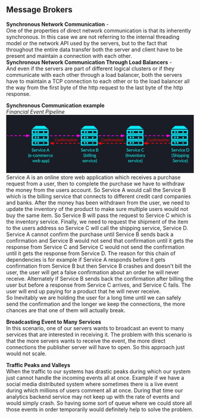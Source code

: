 ## Message Brokers

**Synchronous Network Communication** - <br />
One of the properties of direct network communication is that its inherently synchronous. In this case we are not
referring to the internal threading model or the network API used by the servers, but to the fact that throughout the
entire data transfer both the server and client have to be present and maintain a connection with each other. <br />
**Synchronous Network Communication Through Load Balancers** - <br />
And even if the servers are part of different logical clusters or if they communicate with each other through a load
balancer, both the servers have to maintain a TCP connection to each other or to the load balancer all the way from the
first byte of the http request to the last byte of the http response.

**Synchronous Communication example** <br />
_Financial Event Pipeline_ <br />
![sync communication example](assets/sync-communication.jpg) <br />
Service A is an online store web application which receives a purchase request from a user, then to complete the
purchase we have to withdraw the money from the users account. So Service A would call the Service B which is the
billing service that connects to different credit card companies and banks. After the money has been withdrawn from the
user, we need to update the inventory of the product to make sure multiple users would not buy the same item. So Service
B will pass the request to Service C which is the inventory service. Finally, we need to request the shipment of the
item to the users address so Service C will call the shipping service, Service D. <br />
Service A cannot confirm the purchase until Service B sends back a confirmation and Service B would not send that
confirmation until it gets the response from Service C and Service C would not send the confirmation until it gets the
response from Service D. The reason for this chain of dependencies is for example if Service A responds before it gets
confirmation from Service B but then Service B crashes and doesn't bill the user, the user will get a false confirmation
about an order he will never receive. Alternately if Service B sends back the confirmation after billing the user but
before a response from Service C arrives, and Service C fails. The user will end up paying for a product that he will
never receive. <br />
So Inevitably we are holding the user for a long time until we can safely send the confirmation and the longer we keep
the connections, the more chances are that one of them will actually break.

**Broadcasting Event to Many Services** <br />
In this scenario, one of our servers wants to broadcast an event to many services that are interested in receiving it.
The problem with this scenario is that the more servers wants to receive the event, the more direct connections the
publisher server will have to open. So this approach just would not scale.

**Traffic Peaks and Valleys** <br />
When the traffic to our systems has drastic peaks during which our system just cannot handle the incoming events all at
once. Example if we have a social media distributed system where sometimes there is a live event during which millions
of users comment all at once. During that time our analytics backend service may not keep up with the rate of events and
would simply crash. So having some sort of queue where we could store all those events in order temporarily would
definitely help to solve the problem.

